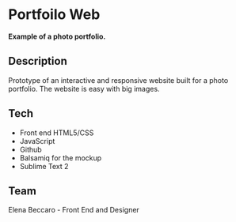 # Portfoilo Web

__Example of a photo portfolio.__

## Description
Prototype of an interactive and responsive website built for a photo portfolio. The website is easy with big images.

## Tech

* Front end HTML5/CSS
* JavaScript
* Github
* Balsamiq for the mockup
* Sublime Text 2


## Team
Elena Beccaro - Front End and Designer
